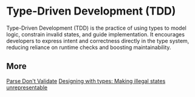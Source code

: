 # Type-Driven Development (TDD)
Type-Driven Development (TDD) is the practice of using types to model logic, constrain invalid states, and guide implementation. It encourages developers to express intent and correctness directly in the type system, reducing reliance on runtime checks and boosting maintainability.

## More
[Parse Don't Validate](https://lexi-lambda.github.io/blog/2019/11/05/parse-don-t-validate/)
[Designing with types: Making illegal states unrepresentable](https://fsharpforfunandprofit.com/posts/designing-with-types-making-illegal-states-unrepresentable/)
